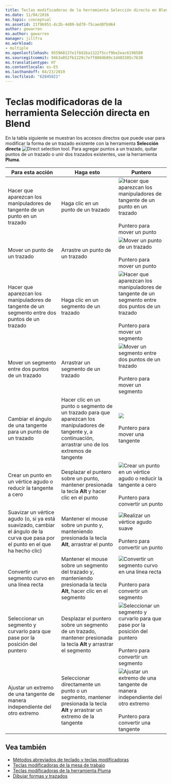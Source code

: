 ```yaml
---
title: Teclas modificadoras de la herramienta Selección directa en Blend
ms.date: 11/04/2016
ms.topic: conceptual
ms.assetid: 21f9b951-dc2b-4d09-bd70-75caed8fb964
author: gewarren
ms.author: gewarren
manager: jillfra
ms.workload:
- multiple
ms.openlocfilehash: 955968137e1f8d2ba1322f5ccf9be2eac6196580
ms.sourcegitcommit: 94b3a052fb1229c7e7f8804b09c1d403385c7630
ms.translationtype: HT
ms.contentlocale: es-ES
ms.lasthandoff: 04/23/2019
ms.locfileid: "62845821"
---
```

# <a name="direct-selection-tool-modifier-keys-in-blend"></a>Teclas modificadoras de la herramienta Selección directa en Blend
En la tabla siguiente se muestran los accesos directos que puede usar para modificar la forma de un trazado existente con la herramienta **Selección directa** ![Direct selection tool](../designers/media/6dd6571f-c116-451d-8dd2-1f88b8406362.png). Para agregar puntos a un trazado, quitar puntos de un trazado o unir dos trazados existentes, use la herramienta **Pluma**.

|Para esta acción|Haga esto|Puntero|
| - |-------------|-------------|
|Hacer que aparezcan los manipuladores de tangente de un punto en un trazado|Haga clic en un punto de un trazado|![Hacer que aparezcan los manipuladores de tangente de un punto en un trazado](../designers/media/cfcc5f41-a666-4524-a958-50b9051130ca.png)<br /><br /> Puntero para mover un punto|
|Mover un punto de un trazado|Arrastre un punto de un trazado|![Mover un punto de un trazado](../designers/media/cfcc5f41-a666-4524-a958-50b9051130ca.png)<br /><br /> Puntero para mover un punto|
|Hacer que aparezcan los manipuladores de tangente de un segmento entre dos puntos de un trazado|Haga clic en un segmento de un trazado|![Hacer que aparezcan los manipuladores de tangente de un segmento entre dos puntos de un trazado](../designers/media/2ace930f-98fa-410b-92cf-7a4b88503ee7.png)<br /><br /> Puntero para mover un segmento|
|Mover un segmento entre dos puntos de un trazado|Arrastrar un segmento de un trazado|![Mover un segmento entre dos puntos de un trazado](../designers/media/2ace930f-98fa-410b-92cf-7a4b88503ee7.png)<br /><br /> Puntero para mover un segmento|
|Cambiar el ángulo de una tangente para un punto de un trazado|Hacer clic en un punto o segmento de un trazado para que aparezcan los manipuladores de tangente y, a continuación, arrastrar uno de los extremos de tangente|![](../designers/media/beb1a907-1e50-450c-aab3-4d7026f5e426.png)<br /><br /> Puntero para mover una tangente|
|Crear un punto en un vértice agudo o reducir la tangente a cero|Desplazar el puntero sobre un punto, mantener presionada la tecla **Alt** y hacer clic en el punto|![Crear un punto en un vértice agudo o reducir la tangente a cero](../designers/media/21197b10-aba4-4a9d-8145-647d0ba8e518.png)<br /><br /> Puntero para convertir un punto|
|Suavizar un vértice agudo (o, si ya está suavizado, cambiar el ángulo de la curva que pasa por el punto en el que ha hecho clic)|Mantener el mouse sobre un punto y, manteniendo presionada la tecla **Alt**, arrastrar el punto|![Realizar un vértice agudo suave](../designers/media/21197b10-aba4-4a9d-8145-647d0ba8e518.png)<br /><br /> Puntero para convertir un punto|
|Convertir un segmento curvo en una línea recta|Mantener el mouse sobre un segmento del trazado y, manteniendo presionada la tecla **Alt**, hacer clic en el segmento|![Convertir un segmento curvo en una línea recta](../designers/media/975a855a-8536-441f-97ed-2f1496e416bf.png)<br /><br /> Puntero para convertir un segmento|
|Seleccionar un segmento y curvarlo para que pase por la posición del puntero|Desplazar el puntero sobre un segmento de un trazado, mantener presionada la tecla **Alt** y arrastrar el segmento|![Seleccionar un segmento y curvarlo para que pase por la posición del puntero](../designers/media/975a855a-8536-441f-97ed-2f1496e416bf.png)<br /><br /> Puntero para convertir un segmento|
|Ajustar un extremo de una tangente de manera independiente del otro extremo|Seleccionar directamente un punto o un segmento, mantener presionada la tecla **Alt** y arrastrar un extremo de la tangente|![Ajustar un extremo de una tangente de manera independiente del otro extremo](../designers/media/923951da-4081-4f8b-bebc-0f1f64d87504.png)<br /><br /> Puntero para convertir una tangente|

## <a name="see-also"></a>Vea también

- [Métodos abreviados de teclado y teclas modificadoras](../designers/keyboard-shortcuts-and-modifier-keys-in-blend.md)
- [Teclas modificadoras de la mesa de trabajo](../designers/artboard-modifier-keys-in-blend.md)
- [Teclas modificadoras de la herramienta Pluma](../designers/pen-tool-modifier-keys-in-blend.md)
- [Dibujar formas y trazados](../designers/draw-shapes-and-paths.md)